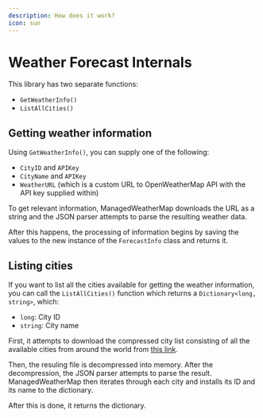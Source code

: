 ```yaml
---
description: How does it work?
icon: sun
---
```


# Weather Forecast Internals

This library has two separate functions:

* `GetWeatherInfo()`
* `ListAllCities()`

## Getting weather information

Using `GetWeatherInfo()`, you can supply one of the following:

* `CityID` and `APIKey`
* `CityName` and `APIKey`
* `WeatherURL` (which is a custom URL to OpenWeatherMap API with the API key supplied within)

To get relevant information, ManagedWeatherMap downloads the URL as a string and the JSON parser attempts to parse the resulting weather data.

After this happens, the processing of information begins by saving the values to the new instance of the `ForecastInfo` class and returns it.

## Listing cities

If you want to list all the cities available for getting the weather information, you can call the `ListAllCities()` function which returns a `Dictionary<long, string>`, which:

* `long`: City ID
* `string`: City name

First, it attempts to download the compressed city list consisting of all the available cities from around the world from [this link](http://bulk.openweathermap.org/sample/city.list.json.gz).

Then, the resuling file is decompressed into memory. After the decompression, the JSON parser attempts to parse the result. ManagedWeatherMap then iterates through each city and installs its ID and its name to the dictionary.

After this is done, it returns the dictionary.
